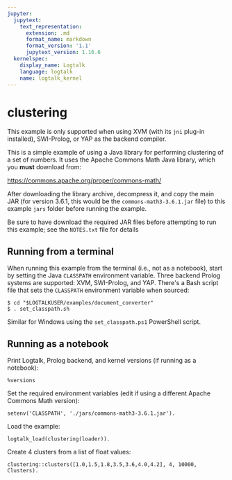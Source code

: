 ```yaml
---
jupyter:
  jupytext:
    text_representation:
      extension: .md
      format_name: markdown
      format_version: '1.1'
      jupytext_version: 1.16.6
  kernelspec:
    display_name: Logtalk
    language: logtalk
    name: logtalk_kernel
---
```


<!--
________________________________________________________________________

This file is part of Logtalk <https://logtalk.org/>  
SPDX-FileCopyrightText: 1998-2025 Paulo Moura <pmoura@logtalk.org>  
SPDX-License-Identifier: Apache-2.0

Licensed under the Apache License, Version 2.0 (the "License");
you may not use this file except in compliance with the License.
You may obtain a copy of the License at

    http://www.apache.org/licenses/LICENSE-2.0

Unless required by applicable law or agreed to in writing, software
distributed under the License is distributed on an "AS IS" BASIS,
WITHOUT WARRANTIES OR CONDITIONS OF ANY KIND, either express or implied.
See the License for the specific language governing permissions and
limitations under the License.
________________________________________________________________________
-->

# clustering

This example is only supported when using XVM (with its `jni` plug-in
installed), SWI-Prolog, or YAP as the backend compiler.

This is a simple example of using a Java library for performing clustering
of a set of numbers. It uses the Apache Commons Math Java library, which
you **must** download from:

https://commons.apache.org/proper/commons-math/

After downloading the library archive, decompress it, and copy the main
JAR (for version 3.6.1, this would be the `commons-math3-3.6.1.jar` file)
to this example `jars` folder before running the example.

Be sure to have download the required JAR files before attempting to
run this example; see the `NOTES.txt` file for details

## Running from a terminal

When running this example from the terminal (i.e., not as a notebook),
start by setting the Java `CLASSPATH` environment variable. Three backend
Prolog systems are supported: XVM, SWI-Prolog, and YAP. There's a Bash
script file that sets the `CLASSPATH` environment variable when sourced:

```text
$ cd "$LOGTALKUSER/examples/document_converter"
$ . set_classpath.sh
```

Similar for Windows using the `set_classpath.ps1` PowerShell script.

## Running as a notebook

Print Logtalk, Prolog backend, and kernel versions (if running as a notebook):

```logtalk
%versions
```

Set the required environment variables (edit if using a different Apache Commons Math version):

```logtalk
setenv('CLASSPATH', './jars/commons-math3-3.6.1.jar').
```

Load the example:

```logtalk
logtalk_load(clustering(loader)).
```

Create 4 clusters from a list of float values:

```logtalk
clustering::clusters([1.0,1.5,1.8,3.5,3.6,4.0,4.2], 4, 10000, Clusters).
```

<!--
Clusters = [[3.5, 3.6], [1.5, 1.8], [4.0, 4.2], [1.0]].
-->
